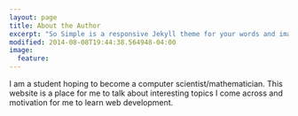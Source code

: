 ```yaml
---
layout: page
title: About the Author
excerpt: "So Simple is a responsive Jekyll theme for your words and images."
modified: 2014-08-08T19:44:38.564948-04:00
image:
  feature: 
---
```


I am a student hoping to become a computer scientist/mathematician. This website is a place for me to talk about interesting topics I come across and motivation for me to learn web development.